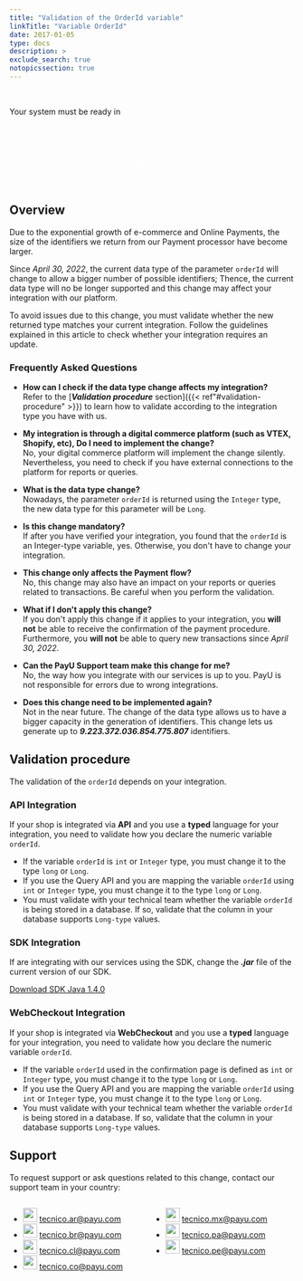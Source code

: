 ```yaml
---
title: "Validation of the OrderId variable"
linkTitle: "Variable OrderId"
date: 2017-01-05
type: docs
description: > 
exclude_search: true
notopicssection: true
---
```

<script src="/js/countdown.js"></script>
<br>
<div id="MainCounter">
    <p class="CounterHeader">Your system must be ready in</p>
    <div class="CounterContent">
      <div id="DaysDiv">
        <p id="days"></p>
        <p style="color:white;text-align:center;">Days</p>
      </div>
      <div id="HoursDiv">
        <p id="hours"></p>
        <p style="color:white;text-align:center;">Hours</p>
      </div>
      <div id="MinutesDiv">
        <p id="minutes"></p>
        <p style="color:white;text-align:center;">Minutes</p>
      </div>
      <div id="SecondsDiv">
        <p id="seconds"></p>
        <p style="color:white;text-align:center;">Seconds</p>
      </div>
    </div>  
</div>

## Overview
Due to the exponential growth of e-commerce and Online Payments, the size of the identifiers we return from our Payment processor have become larger.

Since _April 30, 2022_, the current data type of the parameter `orderId` will change to allow a bigger number of possible identifiers; Thence, the current data type will no be longer supported and this change may affect your integration with our platform.

To avoid issues due to this change, you must validate whether the new returned type matches your current integration. Follow the guidelines explained in this article to check whether your integration requires an update.

### Frequently Asked Questions

* **How can I check if the data type change affects my integration?**<br>Refer to the [_**Validation procedure**_ section]({{< ref"#validation-procedure" >}}) to learn how to validate according to the integration type you have with us.

* **My integration is through a digital commerce platform (such as VTEX, Shopify, etc), Do I need to implement the change?**<br>No, your digital commerce platform will implement the change silently. Nevertheless, you need to check if you have external connections to the platform for reports or queries.

* **What is the data type change?**<br>Nowadays, the parameter `orderId` is returned using the `Integer` type, the new data type for this parameter will be `Long`.

* **Is this change mandatory?**<br>If after you have verified your integration, you found that the `orderId` is an Integer-type variable, yes. Otherwise, you don't have to change your integration.

* **This change only affects the Payment flow?**<br>No, this change may also have an impact on your reports or queries related to transactions. Be careful when you perform the validation.

* **What if I don't apply this change?**<br>If you don't apply this change if it applies to your integration, you **will not** be able to receive the confirmation of the payment procedure. Furthermore, you **will not** be able to query new transactions since _April 30, 2022_. 

* **Can the PayU Support team make this change for me?**<br>No, the way how you integrate with our services is up to you. PayU is not responsible for errors due to wrong integrations.

* **Does this change need to be implemented again?**<br>Not in the near future. The change of the data type allows us to have a bigger capacity in the generation of identifiers. This change lets us generate up to _**9.223.372.036.854.775.807**_ identifiers.

## Validation procedure
The validation of the `orderId` depends on your integration.

### API Integration
If your shop is integrated via **API** and you use a **typed** language for your integration, you need to validate how you declare the numeric variable `orderId`.

* If the variable `orderId` is `int` or `Integer` type, you must change it to the type `long` or `Long`.
* If you use the Query API and you are mapping the variable `orderId` using `int` or `Integer` type, you must change it to the type `long` or `Long`.
* You must validate with your technical team whether the variable `orderId` is being stored in a database. If so, validate that the column in your database supports `Long-type` values.

### SDK Integration
If are integrating with our services using the SDK, change the _**.jar**_ file of the current version of our SDK.

<a href="http://developers.payulatam.com/sdk/java/payu-java-sdk-1.4.0.zip" target="_blank" class="payu-btn-green">Download SDK Java 1.4.0</a>

### WebCheckout Integration
If your shop is integrated via **WebCheckout** and you use a **typed** language for your integration, you need to validate how you declare the numeric variable `orderId`.

* If the variable `orderId` used in the confirmation page is defined as `int` or `Integer` type, you must change it to the type `long` or `Long`.
* If you use the Query API and you are mapping the variable `orderId` using `int` or `Integer` type, you must change it to the type `long` or `Long`.
* You must validate with your technical team whether the variable `orderId` is being stored in a database. If so, validate that the column in your database supports `Long-type` values.

## Support
To request support or ask questions related to this change, contact our support team in your country:

<div style="display: flex;">
  <div style="float: left;width: 50%;">
    <ul>
      <li><img src="/assets/Argentina.png" width="25px"/> <a href="tecnico.ar@payu.com">tecnico.ar@payu.com</a></li>
      <li><img src="/assets/Brasil.png" width="25px"/> <a href="tecnico.br@payu.com">tecnico.br@payu.com</a></li>
      <li><img src="/assets/Chile.png" width="25px"/> <a href="tecnico.cl@payu.com">tecnico.cl@payu.com</a></li>
      <li><img src="/assets/Colombia.png" width="25px"/> <a href="tecnico.co@payu.com">tecnico.co@payu.com</a></li>
    </ul>
  </div>
  <div style="float: left;width: 50%;">
    <ul>
      <li><img src="/assets/Mexico.png" width="25px"/> <a href="tecnico.mx@payu.com">tecnico.mx@payu.com</a></li>
      <li><img src="/assets/Panama.png" width="25px"/> <a href="tecnico.pa@payu.com">tecnico.pa@payu.com</a></li>
      <li><img src="/assets/Peru.png" width="25px"/> <a href="tecnico.pe@payu.com">tecnico.pe@payu.com</a></li>
    </ul>
  </div>
</div>